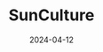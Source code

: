 ---  
layout: startup_page  
title: "SunCulture"  
id: "sunculture.com"  
permalink: "/sunculturesunculture.com04122024/"  
website: "http://www.sunculture.com"  
funding_round: "Series B"  
funding_amount: "$27.5M"  
investors: "Reed Hastings, InfraCo Africa Limited, Acumen Fund, The Schmidt Family Foundation, EDF Group, Equator, Acumen Resilience Agriculture Fund (ARAF)"  
about: "SunCulture provides solar-powered irrigation solutions and agricultural technology to smallholder farmers in Sub-Saharan Africa. They aim to increase food production through climate technology, financing, and a digital marketplace, boasting over 50% market share in their sector. Their solutions improve water access, reduce labor costs, and boost crop yields for farmers."  
markets: "Agritech, Cleantech, Renewable Energy"  
hq: "Nairobi, Kenya, Africa"  
founded_year: "2011"  
linkedin: "https://ke.linkedin.com/company/sunculture-kenya-limited"  
twitter: "https://twitter.com/SunCultureKenya"  
instagram: ""  
facebook: "https://www.facebook.com/SunCultureKenya/"  
crunchbase: "https://www.crunchbase.com/organization/sunculture-2"  
pitchbook: "https://pitchbook.com/profiles/company/176605-48"  

date_display: "12-Apr-2024"  
date: "2024-04-12"

# SEO Optimization  
meta_title: "SunCulture - Series B Funding ($27.5M)"  
meta_description: "SunCulture, SunCulture provides solar-powered irrigation solutions and agricultural technology to smallholder farmers in Sub-Saharan Africa. They aim to increase ..."  
meta_keywords: "SunCulture, Agritech, Cleantech, Renewable Energy, Series B funding"  
canonical_url: "https://startup.projectstartups.com/sunculturesunculture.com04122024/"  
---